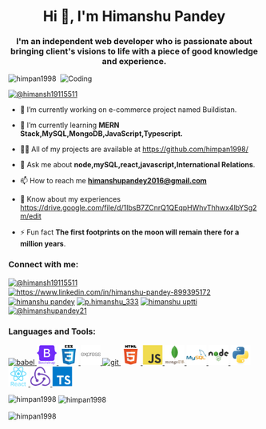 <h1 align="center">Hi 👋, I'm Himanshu Pandey</h1>
<h3 align="center">I'm an independent web developer who is passionate about bringing client's visions to life with a piece of good knowledge and experience.</h3>
<img align="right" alt="Coding" width="400" src="https://cdn.dribbble.com/users/1162077/screenshots/3848914/programmer.gif"
<p align="left"> <img src="https://komarev.com/ghpvc/?username=himpan1998&label=Profile%20views&color=0e75b6&style=flat" alt="himpan1998" /> </p>

<p align="left"> <a href="https://twitter.com/@himansh19115511" target="blank"><img src="https://img.shields.io/twitter/follow/@himansh19115511?logo=twitter&style=for-the-badge" alt="@himansh19115511" /></a> </p>

- 🔭 I’m currently working on e-commerce project named Buildistan.

- 🌱 I’m currently learning **MERN Stack,MySQL,MongoDB,JavaScript,Typescript.**

- 👨‍💻 All of my projects are available at https://github.com/himpan1998/

- 💬 Ask me about **node,mySQL,react,javascript,International Relations**.

- 📫 How to reach me **himanshupandey2016@gmail.com**

- 📄 Know about my experiences https://drive.google.com/file/d/1IbsB7ZCnrQ1QEqpHWhvThhwx4lbYSg2m/edit

- ⚡ Fun fact **The first footprints on the moon will remain there for a million years**.

<h3 align="left">Connect with me:</h3>
<p align="left">
<a href="https://twitter.com/@himansh19115511" target="blank"><img align="center" src="https://raw.githubusercontent.com/rahuldkjain/github-profile-readme-generator/master/src/images/icons/Social/twitter.svg" alt="@himansh19115511" height="30" width="40" /></a>
<a href="https://linkedin.com/in/https://www.linkedin.com/in/himanshu-pandey-899395172" target="blank"><img align="center" src="https://raw.githubusercontent.com/rahuldkjain/github-profile-readme-generator/master/src/images/icons/Social/linked-in-alt.svg" alt="https://www.linkedin.com/in/himanshu-pandey-899395172" height="30" width="40" /></a>
<a href="https://fb.com/himanshu pandey" target="blank"><img align="center" src="https://raw.githubusercontent.com/rahuldkjain/github-profile-readme-generator/master/src/images/icons/Social/facebook.svg" alt="himanshu pandey" height="30" width="40" /></a>
<a href="https://instagram.com/p.himanshu_333" target="blank"><img align="center" src="https://raw.githubusercontent.com/rahuldkjain/github-profile-readme-generator/master/src/images/icons/Social/instagram.svg" alt="p.himanshu_333" height="30" width="40" /></a>
<a href="https://medium.com/himanshu uptti" target="blank"><img align="center" src="https://raw.githubusercontent.com/rahuldkjain/github-profile-readme-generator/master/src/images/icons/Social/medium.svg" alt="himanshu uptti" height="30" width="40" /></a>
<a href="https://www.hackerrank.com/@himanshupandey21" target="blank"><img align="center" src="https://raw.githubusercontent.com/rahuldkjain/github-profile-readme-generator/master/src/images/icons/Social/hackerrank.svg" alt="@himanshupandey21" height="30" width="40" /></a>
</p>

<h3 align="left">Languages and Tools:</h3>
<p align="left"> <a href="https://babeljs.io/" target="_blank" rel="noreferrer"> <img src="https://www.vectorlogo.zone/logos/babeljs/babeljs-icon.svg" alt="babel" width="40" height="40"/> </a> <a href="https://getbootstrap.com" target="_blank" rel="noreferrer"> <img src="https://raw.githubusercontent.com/devicons/devicon/master/icons/bootstrap/bootstrap-plain-wordmark.svg" alt="bootstrap" width="40" height="40"/> </a> <a href="https://www.w3schools.com/css/" target="_blank" rel="noreferrer"> <img src="https://raw.githubusercontent.com/devicons/devicon/master/icons/css3/css3-original-wordmark.svg" alt="css3" width="40" height="40"/> </a> <a href="https://expressjs.com" target="_blank" rel="noreferrer"> <img src="https://raw.githubusercontent.com/devicons/devicon/master/icons/express/express-original-wordmark.svg" alt="express" width="40" height="40"/> </a> <a href="https://git-scm.com/" target="_blank" rel="noreferrer"> <img src="https://www.vectorlogo.zone/logos/git-scm/git-scm-icon.svg" alt="git" width="40" height="40"/> </a> <a href="https://www.w3.org/html/" target="_blank" rel="noreferrer"> <img src="https://raw.githubusercontent.com/devicons/devicon/master/icons/html5/html5-original-wordmark.svg" alt="html5" width="40" height="40"/> </a> <a href="https://developer.mozilla.org/en-US/docs/Web/JavaScript" target="_blank" rel="noreferrer"> <img src="https://raw.githubusercontent.com/devicons/devicon/master/icons/javascript/javascript-original.svg" alt="javascript" width="40" height="40"/> </a> <a href="https://www.mongodb.com/" target="_blank" rel="noreferrer"> <img src="https://raw.githubusercontent.com/devicons/devicon/master/icons/mongodb/mongodb-original-wordmark.svg" alt="mongodb" width="40" height="40"/> </a> <a href="https://www.mysql.com/" target="_blank" rel="noreferrer"> <img src="https://raw.githubusercontent.com/devicons/devicon/master/icons/mysql/mysql-original-wordmark.svg" alt="mysql" width="40" height="40"/> </a> <a href="https://nodejs.org" target="_blank" rel="noreferrer"> <img src="https://raw.githubusercontent.com/devicons/devicon/master/icons/nodejs/nodejs-original-wordmark.svg" alt="nodejs" width="40" height="40"/> </a> <a href="https://www.python.org" target="_blank" rel="noreferrer"> <img src="https://raw.githubusercontent.com/devicons/devicon/master/icons/python/python-original.svg" alt="python" width="40" height="40"/> </a> <a href="https://reactjs.org/" target="_blank" rel="noreferrer"> <img src="https://raw.githubusercontent.com/devicons/devicon/master/icons/react/react-original-wordmark.svg" alt="react" width="40" height="40"/> </a> <a href="https://redux.js.org" target="_blank" rel="noreferrer"> <img src="https://raw.githubusercontent.com/devicons/devicon/master/icons/redux/redux-original.svg" alt="redux" width="40" height="40"/> </a> <a href="https://www.typescriptlang.org/" target="_blank" rel="noreferrer"> <img src="https://raw.githubusercontent.com/devicons/devicon/master/icons/typescript/typescript-original.svg" alt="typescript" width="40" height="40"/> </a> </p>

<p><img align="left" src="https://github-readme-stats.vercel.app/api/top-langs?username=himpan1998&show_icons=true&locale=en&layout=compact" alt="himpan1998" /></p>

<p>&nbsp;<img align="center" src="https://github-readme-stats.vercel.app/api?username=himpan1998&show_icons=true&locale=en" alt="himpan1998" /></p>

<p><img align="center" src="https://github-readme-streak-stats.herokuapp.com/?user=himpan1998&" alt="himpan1998" /></p>
